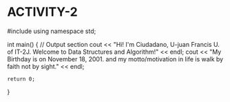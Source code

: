# ACTIVITY-2

#include <iostream>
using namespace std;

int main() {
    // Output section
    cout << "Hi! I'm Ciudadano, U-juan Francis U. of IT-2J. Welcome to Data Structures and Algorithm!" << endl;
    cout << "My Birthday is on November 18, 2001. and my motto/motivation in life is walk by faith not by sight." << endl;

    return 0;
}
